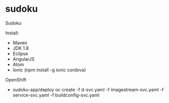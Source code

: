 sudoku
======

Sudoku


Install:
* Maven
* JDK 1.8
* Eclipse
* AngularJS
* Atom
* Ionic (npm install -g ionic cordova)

OpenShift
* sudoku-app/deploy
oc create -f d-svc.yaml -f imagestream-svc.yaml -f service-svc.yaml -f buildconfig-svc.yaml

